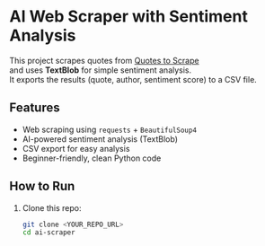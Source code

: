 # AI Web Scraper with Sentiment Analysis

This project scrapes quotes from [Quotes to Scrape](http://quotes.toscrape.com)  
and uses **TextBlob** for simple sentiment analysis.  
It exports the results (quote, author, sentiment score) to a CSV file.

## Features
- Web scraping using `requests` + `BeautifulSoup4`
- AI-powered sentiment analysis (TextBlob)
- CSV export for easy analysis
- Beginner-friendly, clean Python code

## How to Run
1. Clone this repo:
   ```bash
   git clone <YOUR_REPO_URL>
   cd ai-scraper
